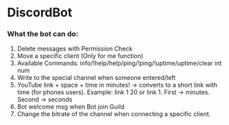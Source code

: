 # DiscordBot


### What the bot can do:

1. Delete messages with Permission Check <br>
2. Move a specific client (Only for me function) <br>
3. Available Commands: info/!help/help/ping/!ping/!uptime/uptime/clear int num <br>
4. Write to the special channel when someone entered/left  <br>
5. YouTube link + space + time in minutes! -> converts to a short link with time (for phones users). Example: link 1 20 or link 1. First -> minutes. Second -> seconds   <br>
6. Bot welcome msg when Bot join Guild
7. Change the bitrate of the channel when connecting a specific client.